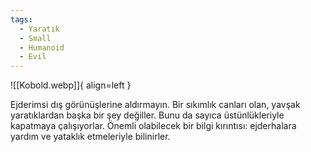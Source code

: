 ```yaml
---
tags:
  - Yaratık
  - Small
  - Humanoid
  - Evil
---  
```

  
![[Kobold.webp]]{ align=left }  
  
Ejderimsi dış görünüşlerine aldırmayın. Bir sıkımlık canları olan, yavşak yaratıklardan başka bir şey değiller. Bunu da sayıca üstünlükleriyle kapatmaya çalışıyorlar. Önemli olabilecek bir bilgi kırıntısı: ejderhalara yardım ve yataklık etmeleriyle bilinirler.